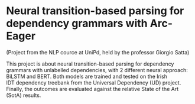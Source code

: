 # Neural transition-based parsing for dependency grammars with Arc-Eager

(Project from the NLP cource at UniPd, held by the professor Giorgio Satta)

This project is about neural transition-based parsing for dependency grammars with unlabelled dependencies, with 2 different neural approach: BiLSTM and BERT. Both models are trained and tested on the Irish IDT dependency treebank from the Universal Dependency (UD) project. Finally, the outcomes are evaluated against the relative State of the Art (SotA) results.

